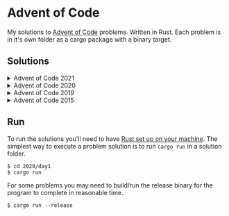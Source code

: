 # Advent of Code

My solutions to [Advent of Code](https://adventofcode.com/) problems. Written in Rust. Each problem is in it's own folder as a cargo package with a binary target.

## Solutions

<!-- INDEX-START -->
<details><summary>Advent of Code 2021</summary>
<p>

 - [Day 21](./2021/day21/src/main.rs)
 - [Day 20](./2021/day20/src/main.rs)
 - [Day 19](./2021/day19/src/main.rs)
 - [Day 18](./2021/day18/src/main.rs)
 - [Day 17](./2021/day17/src/main.rs)
 - [Day 16](./2021/day16/src/main.rs)
 - [Day 15](./2021/day15/src/main.rs)
 - [Day 14](./2021/day14/src/main.rs)
 - [Day 13](./2021/day13/src/main.rs)
 - [Day 12](./2021/day12/src/main.rs)
 - [Day 11](./2021/day11/src/main.rs)
 - [Day 10](./2021/day10/src/main.rs)
 - [Day 9](./2021/day09/src/main.rs)
 - [Day 8](./2021/day08/src/main.rs)
 - [Day 7](./2021/day07/src/main.rs)
 - [Day 6](./2021/day06/src/main.rs)
 - [Day 5](./2021/day05/src/main.rs)
 - [Day 4](./2021/day04/src/main.rs)
 - [Day 3](./2021/day03/src/main.rs)
 - [Day 2](./2021/day02/src/main.rs)
 - [Day 1](./2021/day01/src/main.rs)

</p>
</details>
<details><summary>Advent of Code 2020</summary>
<p>

 - [Day 25](./2020/day25/src/main.rs)
 - [Day 24](./2020/day24/src/main.rs)
 - [Day 23](./2020/day23/src/main.rs)
 - [Day 22](./2020/day22/src/main.rs)
 - [Day 21](./2020/day21/src/main.rs)
 - [Day 20](./2020/day20/src/main.rs)
 - [Day 19](./2020/day19/src/main.rs)
 - [Day 18](./2020/day18/src/main.rs)
 - [Day 17](./2020/day17/src/main.rs)
 - [Day 16](./2020/day16/src/main.rs)
 - [Day 15](./2020/day15/src/main.rs)
 - [Day 14](./2020/day14/src/main.rs)
 - [Day 13](./2020/day13/src/main.rs)
 - [Day 12](./2020/day12/src/main.rs)
 - [Day 11](./2020/day11/src/main.rs)
 - [Day 10](./2020/day10/src/main.rs)
 - [Day 9](./2020/day09/src/main.rs)
 - [Day 8](./2020/day08/src/main.rs)
 - [Day 7](./2020/day07/src/main.rs)
 - [Day 6](./2020/day06/src/main.rs)
 - [Day 5](./2020/day05/src/main.rs)
 - [Day 4](./2020/day04/src/main.rs)
 - [Day 3](./2020/day03/src/main.rs)
 - [Day 2](./2020/day02/src/main.rs)
 - [Day 1](./2020/day01/src/main.rs)

</p>
</details>
<details><summary>Advent of Code 2019</summary>
<p>

 - [Day 14](./2019/day14/src/main.rs)
 - [Day 13](./2019/day13/src/main.rs)
 - [Day 12](./2019/day12/src/main.rs)
 - [Day 11](./2019/day11/src/main.rs)
 - [Day 10](./2019/day10/src/main.rs)
 - [Day 9](./2019/day09/src/main.rs)
 - [Day 8](./2019/day08/src/main.rs)
 - [Day 7](./2019/day07/src/main.rs)
 - [Day 6](./2019/day06/src/main.rs)
 - [Day 5](./2019/day05/src/main.rs)
 - [Day 4](./2019/day04/src/main.rs)
 - [Day 3](./2019/day03/src/main.rs)
 - [Day 2](./2019/day02/src/main.rs)
 - [Day 1](./2019/day01/src/main.rs)

</p>
</details>
<details><summary>Advent of Code 2015</summary>
<p>

 - [Day 25](./2015/day25/src/main.rs)
 - [Day 18](./2015/day18/src/main.rs)
 - [Day 17](./2015/day17/src/main.rs)
 - [Day 16](./2015/day16/src/main.rs)
 - [Day 15](./2015/day15/src/main.rs)
 - [Day 14](./2015/day14/src/main.rs)
 - [Day 13](./2015/day13/src/main.rs)
 - [Day 12](./2015/day12/src/main.rs)
 - [Day 11](./2015/day11/src/main.rs)
 - [Day 10](./2015/day10/src/main.rs)
 - [Day 9](./2015/day09/src/main.rs)
 - [Day 8](./2015/day08/src/main.rs)
 - [Day 7](./2015/day07/src/main.rs)
 - [Day 6](./2015/day06/src/main.rs)
 - [Day 5](./2015/day05/src/main.rs)
 - [Day 4](./2015/day04/src/main.rs)
 - [Day 3](./2015/day03/src/main.rs)
 - [Day 2](./2015/day02/src/main.rs)
 - [Day 1](./2015/day01/src/main.rs)

</p>
</details>
<!-- INDEX-END -->

## Run

To run the solutions you'll need to have [Rust set up on your machine](https://rustup.rs/). The simplest way to execute a problem solution is to run `cargo run` in a solution folder.

```sh-session
$ cd 2020/day1
$ cargo run
```

For some problems you may need to build/run the release binary for the program to complete in reasonable time.

```sh-session
$ cargo run --release
```
